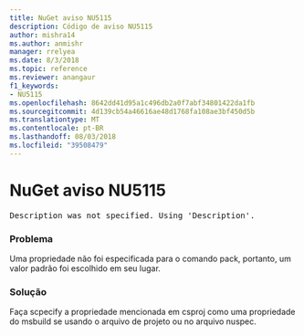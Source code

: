 ```yaml
---
title: NuGet aviso NU5115
description: Código de aviso NU5115
author: mishra14
ms.author: anmishr
manager: rrelyea
ms.date: 8/3/2018
ms.topic: reference
ms.reviewer: anangaur
f1_keywords:
- NU5115
ms.openlocfilehash: 8642dd41d95a1c496db2a0f7abf34801422da1fb
ms.sourcegitcommit: 4d139cb54a46616ae48d1768fa108ae3bf450d5b
ms.translationtype: MT
ms.contentlocale: pt-BR
ms.lasthandoff: 08/03/2018
ms.locfileid: "39508479"
---
```

# <a name="nuget-warning-nu5115"></a>NuGet aviso NU5115
<pre>Description was not specified. Using 'Description'.</pre>

### <a name="issue"></a>Problema

Uma propriedade não foi especificada para o comando pack, portanto, um valor padrão foi escolhido em seu lugar.


### <a name="solution"></a>Solução

Faça scpecify a propriedade mencionada em csproj como uma propriedade do msbuild se usando o arquivo de projeto ou no arquivo nuspec.


